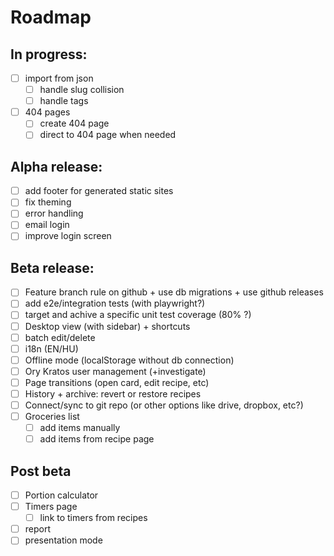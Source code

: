 # Roadmap

## In progress:

- [ ] import from json
  - [ ] handle slug collision
  - [ ] handle tags
- [ ] 404 pages
  - [ ] create 404 page
  - [ ] direct to 404 page when needed

## Alpha release:

- [ ] add footer for generated static sites
- [ ] fix theming
- [ ] error handling
- [ ] email login
- [ ] improve login screen

## Beta release:

- [ ] Feature branch rule on github + use db migrations + use github releases
- [ ] add e2e/integration tests (with playwright?)
- [ ] target and achive a specific unit test coverage (80% ?)
- [ ] Desktop view (with sidebar) + shortcuts
- [ ] batch edit/delete
- [ ] i18n (EN/HU)
- [ ] Offline mode (localStorage without db connection)
- [ ] Ory Kratos user management (+investigate)
- [ ] Page transitions (open card, edit recipe, etc)
- [ ] History + archive: revert or restore recipes
- [ ] Connect/sync to git repo (or other options like drive, dropbox, etc?)
- [ ] Groceries list
  - [ ] add items manually
  - [ ] add items from recipe page

## Post beta

- [ ] Portion calculator
- [ ] Timers page
  - [ ] link to timers from recipes
- [ ] report
- [ ] presentation mode
